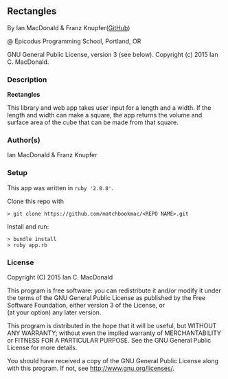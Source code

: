 ## Rectangles

<a href="APP LINK IF APPLICABLE" target="#"><APP LINK NAME></a>

By Ian MacDonald & Franz Knupfer(<a href="https://github.com/matchbookmac" target="#">GitHub</a>)

@ Epicodus Programming School, Portland, OR

GNU General Public License, version 3 (see below). Copyright (c) 2015 Ian C. MacDonald.

### Description

**Rectangles**

This library and web app takes user input for a length and a width. If the length and width can make a square,
the app returns the volume and surface area of the cube that can be made from that square.

### Author(s)

Ian MacDonald & Franz Knupfer

### Setup

This app was written in `ruby '2.0.0'`.

Clone this repo with
```console
> git clone https://github.com/matchbookmac/<REPO NAME>.git
```

Install and run:

```console
> bundle install
> ruby app.rb
```

### License ###
Copyright  (C)  2015  Ian C. MacDonald

This program is free software: you can redistribute it and/or modify
it under the terms of the GNU General Public License as published by
the Free Software Foundation, either version 3 of the License, or    
(at your option) any later version.

This program is distributed in the hope that it will be useful,
but WITHOUT ANY WARRANTY; without even the implied warranty of
MERCHANTABILITY or FITNESS FOR A PARTICULAR PURPOSE.  See the
GNU General Public License for more details.

You should have received a copy of the GNU General Public License
along with this program.  If not, see <http://www.gnu.org/licenses/>.
